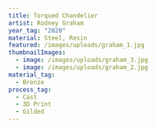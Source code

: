 ```yaml
---
title: Torqued Chandelier
artist: Rodney Graham
year_tag: "2020"
material: Steel, Resin
featured: /images/uploads/graham_1.jpg
thumbnailImages:
  - image: /images/uploads/graham_3.jpg
  - image: /images/uploads/graham_2.jpg
material_tag:
  - Bronze
process_tag:
  - Cast
  - 3D Print
  - Gilded
---
```

